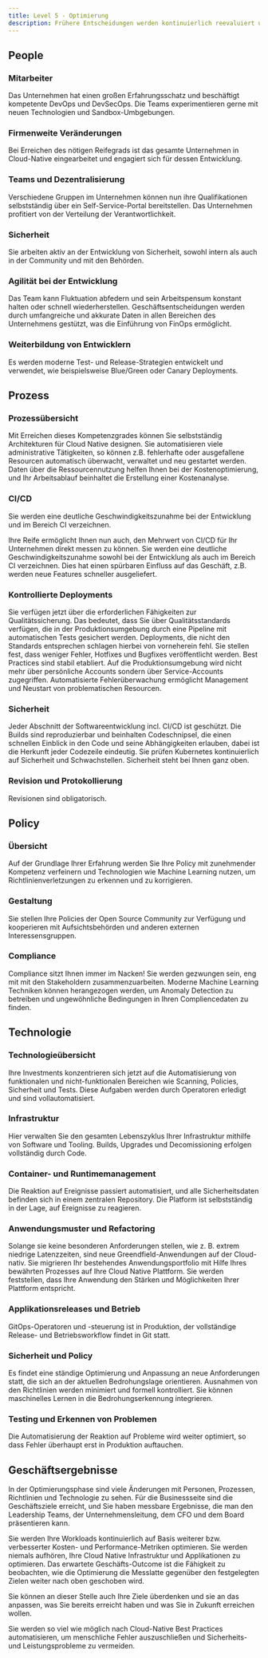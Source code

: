 ```yaml
---
title: Level 5 - Optimierung
description: Frühere Entscheidungen werden kontinuierlich reevaluiert und Anwendungen und Infrastruktur werden laufend auf Optimierungsmöglichkeiten geprüft.
---
```


## <i class="fas fa-users"></i> People

### Mitarbeiter

Das Unternehmen hat einen großen Erfahrungsschatz und beschäftigt kompetente DevOps und DevSecOps. Die Teams experimentieren gerne mit neuen Technologien und Sandbox-Umbgebungen.

### Firmenweite Veränderungen

Bei Erreichen des nötigen Reifegrads ist das gesamte Unternehmen in Cloud-Native eingearbeitet und engagiert sich für dessen Entwicklung.

### Teams und Dezentralisierung

Verschiedene Gruppen im Unternehmen können nun ihre Qualifikationen selbstständig über ein Self-Service-Portal bereitstellen. Das Unternehmen profitiert von der Verteilung der Verantwortlichkeit.


### Sicherheit

Sie arbeiten aktiv an der Entwicklung von Sicherheit, sowohl intern als auch in der Community und mit den Behörden.

### Agilität bei der Entwicklung

Das Team kann Fluktuation abfedern und sein Arbeitspensum konstant halten oder schnell wiederherstellen. Geschäftsentscheidungen werden durch umfangreiche und akkurate Daten in allen Bereichen des Unternehmens gestützt, was die Einführung von FinOps ermöglicht.

### Weiterbildung von Entwicklern

Es werden moderne Test- und Release-Strategien entwickelt und verwendet, wie beispielsweise Blue/Green oder Canary Deployments.

## <i class="fas fa-cogs"></i> Prozess

### Prozessübersicht

Mit Erreichen dieses Kompetenzgrades können Sie selbstständig Architekturen für Cloud Native designen. Sie automatisieren viele administrative Tätigkeiten, so können z.B. fehlerhafte oder ausgefallene Resourcen automatisch überwacht, verwaltet und neu gestartet werden. Daten über die Ressourcennutzung helfen Ihnen bei der Kostenoptimierung, und Ihr Arbeitsablauf beinhaltet die Erstellung einer Kostenanalyse.


### CI/CD

Sie werden eine deutliche Geschwindigkeitszunahme bei der Entwicklung und im Bereich CI verzeichnen.

Ihre Reife ermöglicht Ihnen nun auch, den Mehrwert von CI/CD für Ihr Unternehmen direkt messen zu können. Sie werden eine deutliche Geschwindigkeitszunahme sowohl bei der Entwicklung als auch im Bereich CI verzeichnen. Dies hat einen spürbaren Einfluss auf das Geschäft, z.B. werden neue Features schneller ausgeliefert.


### Kontrollierte Deployments

Sie verfügen jetzt über die erforderlichen Fähigkeiten zur Qualitätssicherung. Das bedeutet, dass Sie über Qualitätsstandards verfügen, die in der Produktionsumgebung durch eine Pipeline mit automatischen Tests gesichert werden. Deployments, die nicht den Standards entsprechen schlagen hierbei von vorneherein fehl. Sie stellen fest, dass weniger Fehler, Hotfixes und Bugfixes veröffentlicht werden. Best Practices sind stabil etabliert. Auf die Produktionsumgebung wird nicht mehr über persönliche Accounts sondern über Service-Accounts zugegriffen. Automatisierte Fehlerüberwachung ermöglicht Management und Neustart von problematischen Resourcen.

### Sicherheit

Jeder Abschnitt der Softwareentwicklung incl. CI/CD ist geschützt. Die Builds sind reproduzierbar und beinhalten Codeschnipsel, die einen schnellen Einblick in den Code und seine Abhängigkeiten erlauben, dabei ist die Herkunft jeder Codezeile eindeutig. Sie prüfen Kubernetes kontinuierlich auf Sicherheit und Schwachstellen. Sicherheit steht bei Ihnen ganz oben.

### Revision und Protokollierung

Revisionen sind obligatorisch.

## <i class="fas fa-edit"></i> Policy

### Übersicht

Auf der Grundlage Ihrer Erfahrung werden Sie Ihre Policy mit zunehmender Kompetenz verfeinern und Technologien wie Machine Learning nutzen, um Richtlinienverletzungen zu erkennen und zu korrigieren.

### Gestaltung

Sie stellen Ihre Policies der Open Source Community zur Verfügung und kooperieren mit Aufsichtsbehörden und anderen externen Interessensgruppen.


### Compliance

Compliance sitzt Ihnen immer im Nacken! Sie werden gezwungen sein, eng mit mit den Stakeholdern zusammenzuarbeiten. Moderne Machine Learning Techniken können herangezogen werden, um Anomaly Detection zu betreiben und ungewöhnliche Bedingungen in Ihren Compliencedaten zu finden.


## <i class="fas fa-server"></i> Technologie

### Technologieübersicht

Ihre Investments konzentrieren sich jetzt auf die Automatisierung von funktionalen und nicht-funktionalen Bereichen wie Scanning, Policies, Sicherheit und Tests. Diese Aufgaben werden durch Operatoren erledigt und sind vollautomatisiert.

### Infrastruktur

Hier verwalten Sie den gesamten Lebenszyklus Ihrer Infrastruktur mithilfe von Software und Tooling. Builds, Upgrades und Decomissioning erfolgen vollständig durch Code.

### Container- und Runtimemanagement

Die Reaktion auf Ereignisse passiert automatisiert, und alle Sicherheitsdaten befinden sich in einem zentralen Repository. Die Platform ist selbstständig in der Lage, auf Ereignisse zu reagieren.

### Anwendungsmuster und Refactoring

Solange sie keine besonderen Anforderungen stellen, wie z. B. extrem niedrige Latenzzeiten, sind neue Greendfield-Anwendungen auf der Cloud-nativ. Sie migrieren Ihr bestehendes Anwendungsportfolio mit Hilfe Ihres bewährten Prozesses auf Ihre Cloud Native Plattform. Sie werden feststellen, dass Ihre Anwendung den Stärken und Möglichkeiten Ihrer Plattform entspricht.

### Applikationsreleases und Betrieb

GitOps-Operatoren und -steuerung ist in Produktion, der vollständige Release- und Betriebsworkflow findet in Git statt.

### Sicherheit und Policy

Es findet eine ständige Optimierung und Anpassung an neue Anforderungen statt, die sich an der aktuellen Bedrohungslage orientieren. Ausnahmen von den Richtlinien werden minimiert und formell kontrolliert. Sie können maschinelles Lernen in die Bedrohungserkennung integrieren.

### Testing und Erkennen von Problemen

Die Automatisierung der Reaktion auf Probleme wird weiter optimiert, so dass Fehler überhaupt erst in Produktion auftauchen.

## <i class="fas fa-building"></i> Geschäftsergebnisse

In der Optimierungsphase sind viele Änderungen mit Personen, Prozessen, Richtlinien und Technologie zu sehen. Für die Businessseite sind die Geschäftsziele erreicht, und Sie haben messbare Ergebnisse, die man den Leadership Teams, der Unternehmensleitung, dem CFO und dem Board präsentieren kann.

Sie werden Ihre Workloads kontinuierlich auf Basis weiterer bzw. verbesserter Kosten- und Performance-Metriken optimieren. Sie werden niemals aufhören, Ihre Cloud Native Infrastruktur und Applikationen zu optimieren. Das erwartete Geschäfts-Outcome ist die Fähigkeit zu beobachten, wie die Optimierung die Messlatte gegenüber den festgelegten Zielen weiter nach oben geschoben wird.

Sie können an dieser Stelle auch Ihre Ziele überdenken und sie an das anpassen, was Sie bereits erreicht haben und was Sie in Zukunft erreichen wollen.

Sie werden so viel wie möglich nach Cloud-Native Best Practices automatisieren, um menschliche Fehler auszuschließen und Sicherheits- und Leistungsprobleme zu vermeiden.
